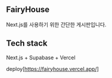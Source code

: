 
## FairyHouse
Next.js를 사용하기 위한 간단한 게시판입니다.

## Tech stack
Next.js + Supabase + Vercel

deploy[https://fairyhouse.vercel.app/]